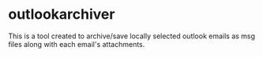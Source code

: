 # outlookarchiver
This is a tool created to archive/save locally selected outlook emails as msg files along with each email's attachments.
